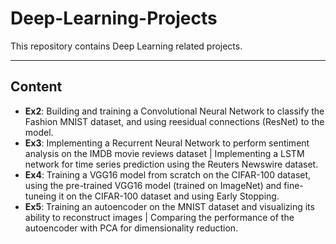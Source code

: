 # Deep-Learning-Projects

This repository contains Deep Learning related projects.

---

## Content
- **Ex2**: Building and training a Convolutional Neural Network to classify the Fashion MNIST dataset, and using reesidual connections (ResNet) to the model.
- **Ex3**: Implementing a Recurrent Neural Network to perform sentiment analysis on the IMDB movie reviews dataset | Implementing a LSTM network for time series prediction using the Reuters Newswire dataset.
- **Ex4**: Training a VGG16 model from scratch on the CIFAR-100 dataset, using the pre-trained VGG16 model (trained on ImageNet) and fine-tuneing it on the CIFAR-100 dataset and using Early Stopping.
- **Ex5**:  Training an autoencoder on the MNIST dataset and visualizing its ability to reconstruct images | Comparing the performance of the autoencoder with PCA for dimensionality reduction.

